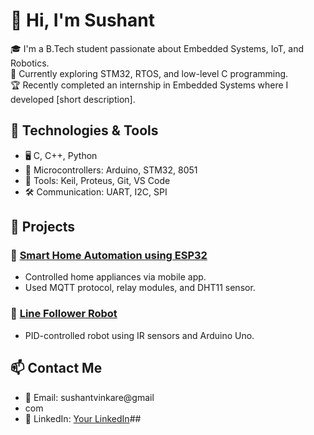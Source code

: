 # 👋 Hi, I'm Sushant 

🎓 I'm a B.Tech student passionate about Embedded Systems, IoT, and Robotics.  
🚀 Currently exploring STM32, RTOS, and low-level C programming.  
🏆 Recently completed an internship in Embedded Systems where I developed [short description].

## 🔧 Technologies & Tools
- 🖥️ C, C++, Python
- 🔌 Microcontrollers: Arduino, STM32, 8051
- 🔧 Tools: Keil, Proteus, Git, VS Code
- 🛠️ Communication: UART, I2C, SPI

## 📂 Projects
### 🔹 [Smart Home Automation using ESP32](https://github.com/sush05/smart-home-esp32)
- Controlled home appliances via mobile app.
- Used MQTT protocol, relay modules, and DHT11 sensor.

### 🔹 [Line Follower Robot](https://github.com/sush05/line-follower-robot)
- PID-controlled robot using IR sensors and Arduino Uno.

## 📫 Contact Me
- 📧 Email: sushantvinkare@gmail
- com
- 💼 LinkedIn: [Your LinkedIn](https://linkedin.com/in/your-profile)## 
